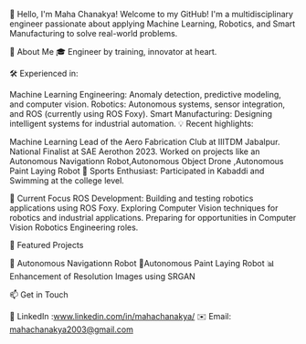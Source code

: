 👋 Hello, I'm Maha Chanakya!
Welcome to my GitHub! I'm a multidisciplinary engineer passionate about applying Machine Learning, Robotics, and Smart Manufacturing to solve real-world problems.

🌟 About Me
🎓 Engineer by training, innovator at heart.

🛠️ Experienced in:

Machine Learning Engineering: Anomaly detection, predictive modeling, and computer vision.
Robotics: Autonomous systems, sensor integration, and ROS (currently using ROS Foxy).
Smart Manufacturing: Designing intelligent systems for industrial automation.
💡 Recent highlights:

Machine Learning Lead of the Aero Fabrication Club at IIITDM Jabalpur.
National Finalist at SAE Aerothon 2023.
Worked on projects like an Autonomous Navigationn Robot,Autonomous Object Drone ,Autonomous Paint Laying Robot 
🌊 Sports Enthusiast: Participated in Kabaddi and Swimming at the college level.

🚀 Current Focus
ROS Development: Building and testing robotics applications using ROS Foxy.
Exploring Computer Vision techniques for robotics and industrial applications.
Preparing for opportunities in Computer Vision Robotics Engineering roles.

📂 Featured Projects

🔧 Autonomous Navigationn Robot
🔧Autonomous Paint Laying Robot
📊 Enhancement of Resolution Images using SRGAN

📫 Get in Touch

💼 LinkedIn :www.linkedin.com/in/mahachanakya/
✉️ Email: mahachanakya2003@gmail.com
